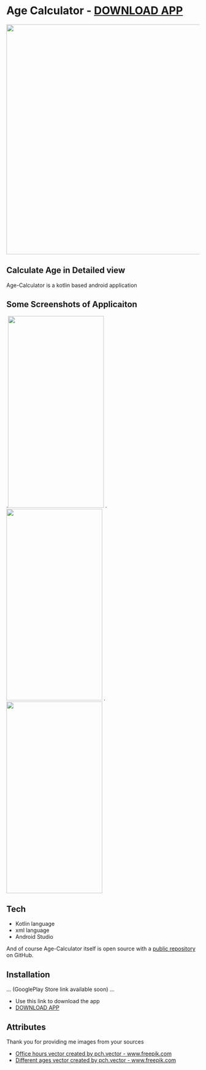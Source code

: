 # Age Calculator - [DOWNLOAD APP](https://www.mediafire.com/file/bwgnagn8uydgvij/app-debug.apk/file?dkey=bwgnagn8uydgvij)
<img src ="https://user-images.githubusercontent.com/85965606/174242767-66902015-e73f-4d3c-8dc3-eabeede0df78.png" width="600" heigth="600">

## Calculate Age in Detailed view

Age-Calculator is a kotlin based android application

## Some Screenshots of Applicaiton

.<img src= "https://user-images.githubusercontent.com/85965606/174243277-02a4d031-8c96-4a7b-9787-031444a2cfd7.jpeg" width="250" height="500">
.<img src ="https://user-images.githubusercontent.com/85965606/174243288-be21e4ca-657a-4aff-a19c-140db813cf75.jpeg" width="250" height="500">
.<img src="https://user-images.githubusercontent.com/85965606/174243315-6876b8c6-4a9f-4c25-b0f4-a8d8e76215dc.jpeg" width="250" height="500">


## Tech

- Kotlin language
- xml language
- Android Studio

And of course Age-Calculator itself is open source with a [public repository](https://github.com/Suryansh1720001/Age-Calculator)
 on GitHub.

## Installation
... (GooglePlay Store link available soon) ...

- Use this link to download the app  
- [DOWNLOAD APP](https://www.mediafire.com/file/bwgnagn8uydgvij/app-debug.apk/file?dkey=bwgnagn8uydgvij)

## Attributes

Thank you for providing me images from your sources 

- <a href='https://www.freepik.com/vectors/office-hours'>Office hours vector created by pch.vector - www.freepik.com</a>
- <a href='https://www.freepik.com/vectors/different-ages'>Different ages vector created by pch.vector - www.freepik.com</a>



